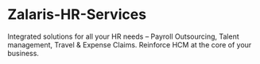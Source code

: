 # Zalaris-HR-Services
  Integrated solutions for all your HR needs – Payroll Outsourcing, Talent management, Travel &amp; Expense Claims. Reinforce HCM at the core of your business.
